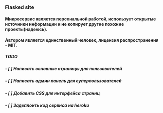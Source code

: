 ### Flasked site

####  Микросервис является персональной работой, использует открытые источники информации и не копирует другие похожие проекты(надеюсь).
#### Автором является единственный человек, лицензия распространения - MIT. 

##### TODO
##### - [ ] Написать основные страницы для пользователей
##### - [ ] Написать админ панель для суперпользователей
##### - [ ] Добавить CSS для интерфейса страниц
##### - [ ] Задеплоить код сервиса на heroku

